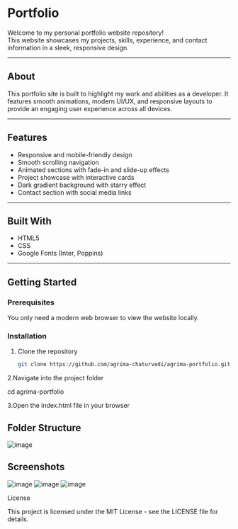 # Portfolio

Welcome to my personal portfolio website repository!  
This website showcases my projects, skills, experience, and contact information in a sleek, responsive design.

---

## About

This portfolio site is built to highlight my work and abilities as a developer. It features smooth animations, modern UI/UX, and responsive layouts to provide an engaging user experience across all devices.

---

## Features

- Responsive and mobile-friendly design  
- Smooth scrolling navigation  
- Animated sections with fade-in and slide-up effects  
- Project showcase with interactive cards  
- Dark gradient background with starry effect  
- Contact section with social media links  

---

## Built With

- HTML5  
- CSS
- Google Fonts (Inter, Poppins)  

---

## Getting Started

### Prerequisites

You only need a modern web browser to view the website locally.

### Installation

1. Clone the repository  
   ```bash
   git clone https://github.com/agrima-chaturvedi/agrima-portfolio.git<br>

2.Navigate into the project folder

cd agrima-portfolio

3.Open the index.html file in your browser

## Folder Structure
![image](https://github.com/user-attachments/assets/159bbe17-57c3-4a21-a678-62a519f437d0)

## Screenshots

![image](https://github.com/user-attachments/assets/3364f8a6-48db-44ca-b774-f3bf50fdaec7)
![image](https://github.com/user-attachments/assets/46e93808-bb15-4b6e-b5a1-7178a2d06aad)
![image](https://github.com/user-attachments/assets/2b5a0596-0cd6-4bce-93ac-0aaa6c46910d)

License

This project is licensed under the MIT License - see the LICENSE file for details.

